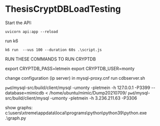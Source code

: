 ﻿# ThesisCryptDBLoadTesting

Start the API:
```
uvicorn api:app --reload
```

run k6
```
k6 run  --vus 100 --duration 60s .\script.js
```

RUN THESE COMMANDS TO RUN CRYPTDB

export CRYPTDB_PASS=letmein
export CRYPTDB_USER=monty

change configuration (ip server) in mysql-proxy.cnf
run cdbserver.sh


`pwd`/mysql-src/build/client/mysql -umonty -pletmein -h 127.0.0.1 -P3399 --database=mimicdb  < /home/ubuntu/mimic/Dump20210709/
`pwd`/mysql-src/build/client/mysql -umonty -pletmein -h 3.236.211.63 -P3306


show graphs:
 c:\users\xtreme\appdata\local\programs\python\python39\python.exe .\graph.py
